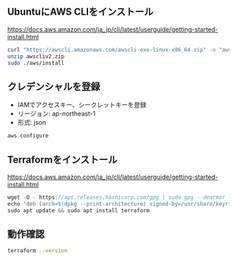 ## UbuntuにAWS CLIをインストール

https://docs.aws.amazon.com/ja_jp/cli/latest/userguide/getting-started-install.html

```bash
curl "https://awscli.amazonaws.com/awscli-exe-linux-x86_64.zip" -o "awscliv2.zip"
unzip awscliv2.zip
sudo ./aws/install
```

## クレデンシャルを登録

- IAMでアクセスキー、シークレットキーを登録
- リージョン: ap-northeast-1
- 形式: json

```bash
aws configure
```

## Terraformをインストール

https://docs.aws.amazon.com/ja_jp/cli/latest/userguide/getting-started-install.html

```ts
wget -O - https://apt.releases.hashicorp.com/gpg | sudo gpg --dearmor -o /usr/share/keyrings/hashicorp-archive-keyring.gpg
echo "deb [arch=$(dpkg --print-architecture) signed-by=/usr/share/keyrings/hashicorp-archive-keyring.gpg] https://apt.releases.hashicorp.com $(lsb_release -cs) main" | sudo tee /etc/apt/sources.list.d/hashicorp.list
sudo apt update && sudo apt install terraform
```

## 動作確認

```bash
terraform --version
```